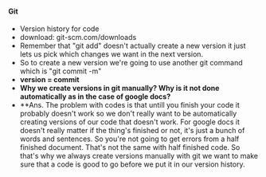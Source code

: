 #### Git
- Version history for code
- download: git-scm.com/downloads
- Remember that "git add" doesn't actually create a new version it just lets us pick which changes we want in the next version.
- So to create a new version we're going to use another git command which is "git commit -m"
- **version = commit**
- **Why we create versions in git manually? Why is it not done automatically as in the case of google docs?**
- **Ans. The problem with codes is that untill you finish your code it probably doesn't work so we don't really want to be automatically creating versions of our code that doesn't work. For google docs it doesn't really matter if the thing's finished or not, it's just a bunch of words and sentences. So you're not going to get errors from a half finished document. That's not the same with half finished code. So that's why we always create versions manually with git we want to make sure that a code is good to go before we put it in our version history.